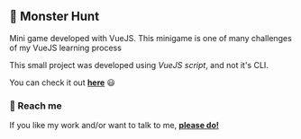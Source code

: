##  :japanese_ogre: Monster Hunt 

Mini game developed with VueJS. This minigame is one of many challenges of my VueJS learning process

This small project was developed using *VueJS script*, and not it's CLI.

You can check it out [**here**](https://lucaszawadneak.github.io/monster-hunt/) :smiley:


### :speech_balloon: Reach me

If you like my work and/or want to talk to me, [**please do!**](https://www.linkedin.com/in/lucaszawadneak)

